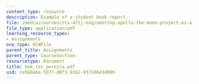 ```yaml
---
content_type: resource
description: Example of a student book report.
file: /media/courses/sts-471j-engineering-apollo-the-moon-project-as-a-complex-system-spring-2007/ce568a6e5577d8f391629371d6434989_bok_rev_pereira.pdf
file_type: application/pdf
learning_resource_types:
- Assignments
ocw_type: OCWFile
parent_title: Assignments
parent_type: CourseSection
resourcetype: Document
title: bok_rev_pereira.pdf
uid: ce568a6e-5577-d8f3-9162-9371d6434989
---
```


